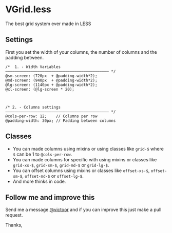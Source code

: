 # VGrid.less
The best grid system ever made in LESS

## Settings
First you set the width of your columns, the number of columns and the padding between.

```
/*  1. - Width Variables
————————————————————————————————————————————— */
@sm-screen: (720px  + @padding-width*2);
@md-screen: (940px  + @padding-width*2);
@lg-screen: (1140px + @padding-width*2);
@xl-screen: (@lg-screen * 20);



/* 2. - Columns settings
————————————————————————————————————————————— */
@cols-per-row: 12;    // Columns per row
@padding-width: 30px; // Padding between columns
```

## Classes
- You can made columns using mixins or using classes like `grid-$` where `$` can be 1 to `@cols-per-row`.
- You can made columns for specific with using mixins or classes like `grid-xs-$`, `grid-sm-$`, `grid-md-$` or `grid-lg-$`.
- You can offset columns using mixins or classes like `offset-xs-$`, `offset-sm-$`, `offset-md-$` or `offset-lg-$`.
- And more thinks in code.

## Follow me and improve this
Send me a message [@victoor](http://twitter.com/victor) and if you can improve this just make a pull request.

Thanks,

